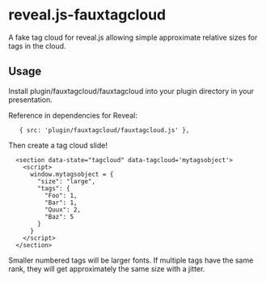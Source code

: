 # reveal.js-fauxtagcloud
A fake tag cloud for reveal.js allowing simple approximate relative sizes for tags in the cloud.

## Usage

Install plugin/fauxtagcloud/fauxtagcloud into your plugin directory in your presentation.

Reference in dependencies for Reveal:

```
   { src: 'plugin/fauxtagcloud/fauxtagcloud.js' },
```

Then create a tag cloud slide!

```
  <section data-state="tagcloud" data-tagcloud='mytagsobject'>
    <script>
      window.mytagsobject = {
        "size": "large",
        "tags": {
          "Foo": 1,
          "Bar": 1,
          "Quux": 2,
          "Baz": 5
        }
      }
    </script>
  </section>
```

Smaller numbered tags will be larger fonts. If multiple tags have the same rank, they will get approximately the same size with a jitter.
